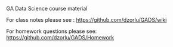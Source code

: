 GA Data Science course material

For class notes please see : https://github.com/dzorlu/GADS/wiki

For homework questions please see: https://github.com/dzorlu/GADS/Homework
